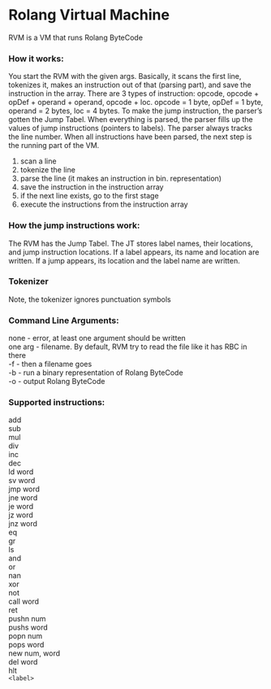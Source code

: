 
# Rolang Virtual Machine
 
 
RVM is a VM that runs Rolang ByteCode
 
 
### How it works:<br>
You start the RVM with the given args. Basically, it scans the first line, tokenizes it, makes an instruction out of that (parsing part), and save the instruction in the array. There are 3 types of instruction: opcode, opcode + opDef + operand + operand, opcode + loc. opcode = 1 byte, opDef = 1 byte, operand = 2 bytes, loc = 4 bytes. To make the jump instruction, the parser’s gotten the Jump Tabel. When everything is parsed, the parser fills up the values of jump instructions (pointers to labels). The parser always tracks the line number. When all instructions have been parsed, the next step is the running part of the VM.

<ol>
    <li>scan a line</li>
    <li>tokenize the line</li>
    <li>parse the line (it makes an instruction in bin. representation)</li>
    <li>save the instruction in the instruction array</li>
    <li>if the next line exists, go to the first stage </li>
    <li>execute the instructions from the instruction array</li>
</ol>
 
 
### How the jump instructions work: <br>
The RVM has the Jump Tabel. The JT stores label names, their locations, and jump instruction locations. If a label appears, its name and location are written. If a jump appears, its location and the label name are written.<br>


### Tokenizer
Note, the tokenizer ignores punctuation symbols

### Command Line Arguments:<br>
none - error, at least one argument should be written<br>
one arg - filename. By default, RVM try to read the file like it has RBC in there<br>
-f - then a filename goes<br>
-b - run a binary representation of Rolang ByteCode<br>
-o - output Rolang ByteCode<br>

### Supported instructions:<br>
add<br>
sub    <br>
mul    <br>
div    <br>
inc<br>
dec<br>
ld    word<br>
sv    word<br>
jmp    word<br>
jne    word<br>
je     word<br>
jz     word<br>
jnz     word<br>
eq<br>
gr<br>
ls<br>
and<br>
or<br>
nan<br>
xor<br>
not<br>
call   word<br>
ret <br>
pushn  num    <br>
pushs  word    <br>
popn   num    <br>
pops   word    <br>
new    num, word<br>
del    word<br>
hlt<br>
`<label>`<br>
